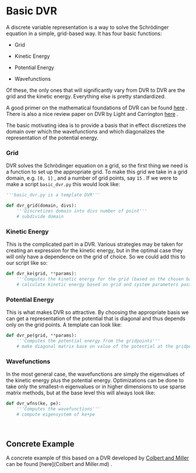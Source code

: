 <a id="basic-dvr" style="width:0;height:0;margin:0;padding:0;">&zwnj;</a>

# Basic DVR

A discrete variable representation is a way to solve the Schrödinger equation in a simple, grid-based way. It has four basic functions:

* Grid

* Kinetic Energy

* Potential Energy

* Wavefunctions

Of these, the only ones that will significantly vary from DVR to DVR are the grid and the kinetic energy. Everything else is pretty standardized.

A good primer on the mathematical foundations of DVR can be found  [here](http://www.pci.uni-heidelberg.de/tc/usr/mctdh/lit/NumericalMethods.pdf) . There is also a nice review paper on DVR by Light and Carrington  [here](http://light-group.uchicago.edu/dvr-rev.pdf) .

The basic motivating idea is to provide a basis that in effect discretizes the domain over which the wavefunctions and which diagonalizes the representation of the potential energy.

### Grid

DVR solves the Schrödinger equation on a grid, so the first thing we need is a function to set up the appropriate grid. To make this grid we take in a grid domain, e.g.  ```[0, 1]``` , and a number of grid points, say  ```15``` . If we were to make a script  ```basic_dvr.py```  this would look like:

```python
'''basic_dvr.py is a template DVR'''

def dvr_grid(domain, divs):
	'''Discretizes domain into divs number of point'''
	# subdivide domain
```

### Kinetic Energy

This is the complicated part in a DVR. Various strategies may be taken for creating an expression for the kinetic energy, but in the optimal case they will only have a dependence on the grid of choice. So we could add this to our script like so:

```python
def dvr_ke(grid, **params):
	'''Computes the kinetic energy for the grid (based on the chosen basis)'''
	# calculate kinetic energy based on grid and system parameters passed as dict
```

### Potential Energy

This is what makes DVR so attractive. By choosing the appropriate basis we can get a representation of the potential that is diagonal and thus depends only on the grid points. A template can look like:

```python
def dvr_pe(grid, **params):
	'''Computes the potential energy from the gridpoints'''
	# make diagonal matrix base on value of the potential at the gridpoints 
```

### Wavefunctions

In the most general case, the wavefunctions are simply the eigenvalues of the kinetic energy plus the potential energy. Optimizations can be done to take only the smallest-n eigenvalues or in higher dimensions to use sparse matrix methods, but at the base level this will always look like:

```python
def dvr_wfns(ke, pe):
	'''Computes the wavefunctions'''
	# compute eigensystem of ke+pe
```

<a id="concrete-example" style="width:0;height:0;margin:0;padding:0;">&zwnj;</a>

## Concrete Example

A concrete example of this based on a DVR developed by  [Colbert and Miller](http://xbeams.chem.yale.edu/~batista/v572/ColbertMiller.pdf)  can be found  [here](Colbert and Miller.md) .